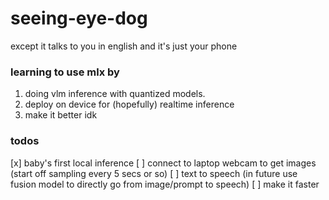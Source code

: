 # seeing-eye-dog
except it talks to you in english and it's just your phone

### learning to use mlx by 
1. doing vlm inference with quantized models.
2. deploy on device for (hopefully) realtime inference
3. make it better idk

### todos
[x] baby's first local inference
[ ] connect to laptop webcam to get images (start off sampling every 5 secs or so)
[ ] text to speech (in future use fusion model to directly go from image/prompt to speech)
[ ] make it faster